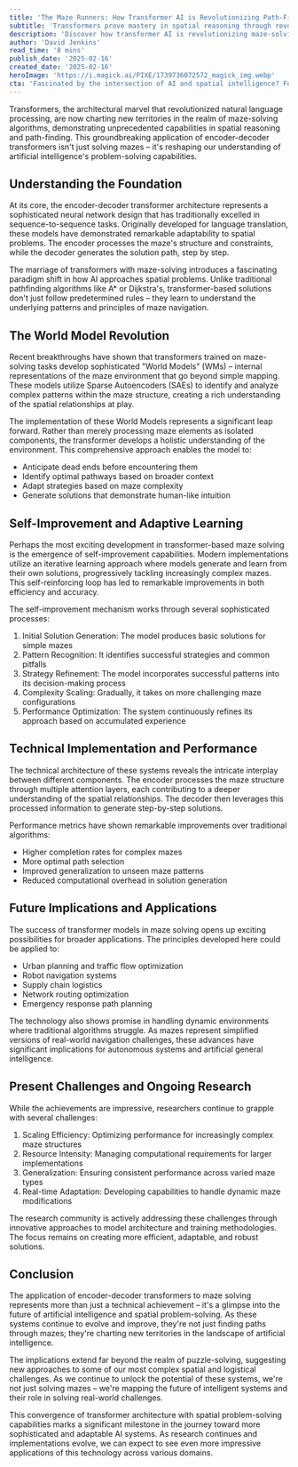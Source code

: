 ```yaml
---
title: 'The Maze Runners: How Transformer AI is Revolutionizing Path-Finding Intelligence'
subtitle: 'Transformers prove mastery in spatial reasoning through revolutionary maze-solving capabilities'
description: 'Discover how transformer AI is revolutionizing maze-solving algorithms and spatial reasoning, with breakthrough applications in path-finding intelligence. Learn about the sophisticated World Models and self-improvement capabilities that are pushing the boundaries of AI problem-solving.'
author: 'David Jenkins'
read_time: '8 mins'
publish_date: '2025-02-16'
created_date: '2025-02-16'
heroImage: 'https://i.magick.ai/PIXE/1739736072572_magick_img.webp'
cta: 'Fascinated by the intersection of AI and spatial intelligence? Follow us on LinkedIn for more cutting-edge insights into transformer technology and its revolutionary applications in solving complex spatial problems.'
---
```


Transformers, the architectural marvel that revolutionized natural language processing, are now charting new territories in the realm of maze-solving algorithms, demonstrating unprecedented capabilities in spatial reasoning and path-finding. This groundbreaking application of encoder-decoder transformers isn't just solving mazes – it's reshaping our understanding of artificial intelligence's problem-solving capabilities.

## Understanding the Foundation

At its core, the encoder-decoder transformer architecture represents a sophisticated neural network design that has traditionally excelled in sequence-to-sequence tasks. Originally developed for language translation, these models have demonstrated remarkable adaptability to spatial problems. The encoder processes the maze's structure and constraints, while the decoder generates the solution path, step by step.

The marriage of transformers with maze-solving introduces a fascinating paradigm shift in how AI approaches spatial problems. Unlike traditional pathfinding algorithms like A* or Dijkstra's, transformer-based solutions don't just follow predetermined rules – they learn to understand the underlying patterns and principles of maze navigation.

## The World Model Revolution

Recent breakthroughs have shown that transformers trained on maze-solving tasks develop sophisticated "World Models" (WMs) – internal representations of the maze environment that go beyond simple mapping. These models utilize Sparse Autoencoders (SAEs) to identify and analyze complex patterns within the maze structure, creating a rich understanding of the spatial relationships at play.

The implementation of these World Models represents a significant leap forward. Rather than merely processing maze elements as isolated components, the transformer develops a holistic understanding of the environment. This comprehensive approach enables the model to:

- Anticipate dead ends before encountering them
- Identify optimal pathways based on broader context
- Adapt strategies based on maze complexity
- Generate solutions that demonstrate human-like intuition

## Self-Improvement and Adaptive Learning

Perhaps the most exciting development in transformer-based maze solving is the emergence of self-improvement capabilities. Modern implementations utilize an iterative learning approach where models generate and learn from their own solutions, progressively tackling increasingly complex mazes. This self-reinforcing loop has led to remarkable improvements in both efficiency and accuracy.

The self-improvement mechanism works through several sophisticated processes:

1. Initial Solution Generation: The model produces basic solutions for simple mazes
2. Pattern Recognition: It identifies successful strategies and common pitfalls
3. Strategy Refinement: The model incorporates successful patterns into its decision-making process
4. Complexity Scaling: Gradually, it takes on more challenging maze configurations
5. Performance Optimization: The system continuously refines its approach based on accumulated experience

## Technical Implementation and Performance

The technical architecture of these systems reveals the intricate interplay between different components. The encoder processes the maze structure through multiple attention layers, each contributing to a deeper understanding of the spatial relationships. The decoder then leverages this processed information to generate step-by-step solutions.

Performance metrics have shown remarkable improvements over traditional algorithms:

- Higher completion rates for complex mazes
- More optimal path selection
- Improved generalization to unseen maze patterns
- Reduced computational overhead in solution generation

## Future Implications and Applications

The success of transformer models in maze solving opens up exciting possibilities for broader applications. The principles developed here could be applied to:

- Urban planning and traffic flow optimization
- Robot navigation systems
- Supply chain logistics
- Network routing optimization
- Emergency response path planning

The technology also shows promise in handling dynamic environments where traditional algorithms struggle. As mazes represent simplified versions of real-world navigation challenges, these advances have significant implications for autonomous systems and artificial general intelligence.

## Present Challenges and Ongoing Research

While the achievements are impressive, researchers continue to grapple with several challenges:

1. Scaling Efficiency: Optimizing performance for increasingly complex maze structures
2. Resource Intensity: Managing computational requirements for larger implementations
3. Generalization: Ensuring consistent performance across varied maze types
4. Real-time Adaptation: Developing capabilities to handle dynamic maze modifications

The research community is actively addressing these challenges through innovative approaches to model architecture and training methodologies. The focus remains on creating more efficient, adaptable, and robust solutions.

## Conclusion

The application of encoder-decoder transformers to maze solving represents more than just a technical achievement – it's a glimpse into the future of artificial intelligence and spatial problem-solving. As these systems continue to evolve and improve, they're not just finding paths through mazes; they're charting new territories in the landscape of artificial intelligence.

The implications extend far beyond the realm of puzzle-solving, suggesting new approaches to some of our most complex spatial and logistical challenges. As we continue to unlock the potential of these systems, we're not just solving mazes – we're mapping the future of intelligent systems and their role in solving real-world challenges.

This convergence of transformer architecture with spatial problem-solving capabilities marks a significant milestone in the journey toward more sophisticated and adaptable AI systems. As research continues and implementations evolve, we can expect to see even more impressive applications of this technology across various domains.
